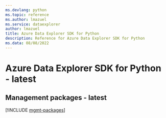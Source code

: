 ```yaml
---
ms.devlang: python
ms.topic: reference
ms.author: lmazuel
ms.service: dataexplorer
author: lmazuel
title: Azure Data Explorer SDK for Python
description: Reference for Azure Data Explorer SDK for Python
ms.data: 08/08/2022
---
```

# Azure Data Explorer SDK for Python - latest

## Management packages - latest
[!INCLUDE [mgmt-packages](data-explorer-mgmt-index.md)]